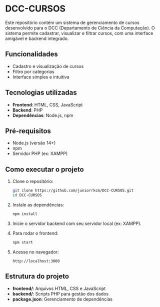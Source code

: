 # DCC-CURSOS

Este repositório contém um sistema de gerenciamento de cursos desenvolvido para o DCC (Departamento de Ciência da Computação). O sistema permite cadastrar, visualizar e filtrar cursos, com uma interface amigável e backend integrado.

## Funcionalidades

- Cadastro e visualização de cursos
- Filtro por categorias
- Interface simples e intuitiva

## Tecnologias utilizadas

- **Frontend**: HTML, CSS, JavaScript
- **Backend**: PHP
- **Dependências**: Node.js, npm

## Pré-requisitos

- Node.js (versão 14+)
- npm
- Servidor PHP (ex: XAMPP)

## Como executar o projeto

1. Clone o repositório:
    ```bash
    git clone https://github.com/juniorrkcm/DCC-CURSOS.git
    cd DCC-CURSOS
    ```

2. Instale as dependências:
    ```bash
    npm install
    ```

3. Inicie o servidor backend com seu servidor local (ex: XAMPP).

4. Para rodar o frontend:
    ```bash
    npm start
    ```

5. Acesse no navegador:
    ```
    http://localhost:3000
    ```

## Estrutura do projeto

- **frontend/**: Arquivos HTML, CSS e JavaScript
- **backend/**: Scripts PHP para gestão dos dados
- **package.json**: Gerenciamento de dependências

